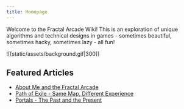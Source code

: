 ```yaml
---
title: Homepage
---
```

Welcome to the Fractal Arcade Wiki! This is an exploration of unique algorithms and technical designs in games - sometimes beautiful, sometimes hacky, sometimes lazy - all fun!

![[static/assets/background.gif|300]]

## Featured Articles

- [About Me and the Fractal Arcade](About.md)
- [Path of Exile - Same Map, Different Experience](games/PathOfExile.md)
- [Portals - The Past and the Present](games/Portals.md)

